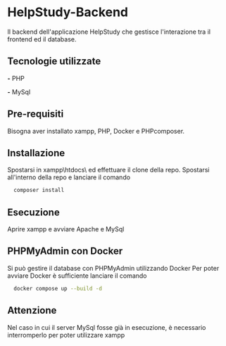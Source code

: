 
# HelpStudy-Backend

Il backend dell'applicazione HelpStudy che gestisce l'interazione tra il frontend ed il database.


## Tecnologie utilizzate

**-** PHP

**-** MySql



## Pre-requisiti

Bisogna aver installato xampp, PHP, Docker e PHPcomposer.


## Installazione
Spostarsi in xampp\htdocs\ ed effettuare il clone della repo.
Spostarsi all'interno della repo e lanciare il comando 
```bash
  composer install
```

## Esecuzione
Aprire xampp e avviare Apache e MySql

## PHPMyAdmin con Docker
Si può gestire il database con PHPMyAdmin utilizzando Docker
Per poter avviare Docker è sufficiente lanciare il comando
```bash
  docker compose up --build -d 
```

## Attenzione
Nel caso in cui il server MySql fosse già in esecuzione, è necessario interromperlo per poter utilizzare xampp